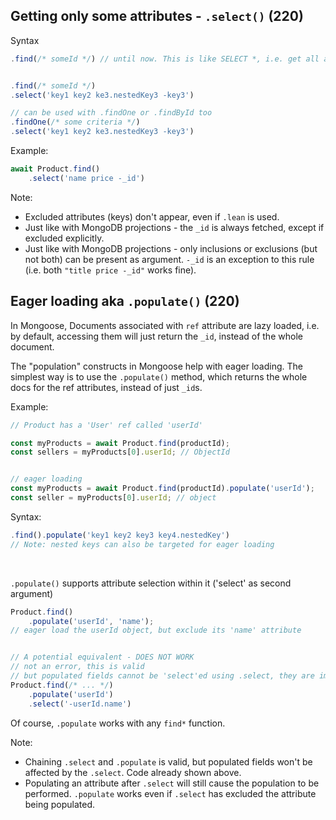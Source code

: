 ## Getting only some attributes - `.select()` (220)
Syntax
```js
.find(/* someId */) // until now. This is like SELECT *, i.e. get all attributes


.find(/* someId */)
.select('key1 key2 ke3.nestedKey3 -key3')

// can be used with .findOne or .findById too
.findOne(/* some criteria */)
.select('key1 key2 ke3.nestedKey3 -key3')
```

Example:
```js
await Product.find()
	.select('name price -_id')
```

Note:
- Excluded attributes (keys) don't appear, even if `.lean` is used.
- Just like with MongoDB projections - the `_id` is always fetched, except if excluded explicitly.
- Just like with MongoDB projections - only inclusions or exclusions (but not both) can be present as argument. `-_id` is an exception to this rule (i.e. both `"title price -_id"` works fine).


## Eager loading aka `.populate()` (220)
In Mongoose, Documents associated with `ref` attribute are lazy loaded, i.e. by default, accessing them will just return the `_id`, instead of the whole document.

The "population" constructs in Mongoose help with eager loading. The simplest way is to use the `.populate()` method, which returns the whole docs for the ref attributes, instead of just `_id`s.

Example:
```js
// Product has a 'User' ref called 'userId'

const myProducts = await Product.find(productId);
const sellers = myProducts[0].userId; // ObjectId


// eager loading
const myProducts = await Product.find(productId).populate('userId');
const seller = myProducts[0].userId; // object
```

Syntax:
```js
.find().populate('key1 key2 key3 key4.nestedKey')
// Note: nested keys can also be targeted for eager loading
```

<br />

`.populate()` supports attribute selection within it ('select' as second argument)
```js
Product.find()
	.populate('userId', 'name'); 
// eager load the userId object, but exclude its 'name' attribute


// A potential equivalent - DOES NOT WORK
// not an error, this is valid
// but populated fields cannot be 'select'ed using .select, they are immune
Product.find(/* ... */)
	.populate('userId')
	.select('-userId.name')
```

Of course, `.populate` works with any `find*` function.

Note:
- Chaining `.select` and `.populate` is valid, but populated fields won't be affected by the `.select`. Code already shown above.
- Populating an attribute after `.select` will still cause the population to be performed. `.populate` works even if `.select` has excluded the attribute being populated.